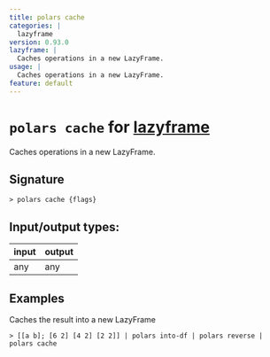 ```yaml
---
title: polars cache
categories: |
  lazyframe
version: 0.93.0
lazyframe: |
  Caches operations in a new LazyFrame.
usage: |
  Caches operations in a new LazyFrame.
feature: default
---
```

<!-- This file is automatically generated. Please edit the command in https://github.com/nushell/nushell instead. -->

# `polars cache` for [lazyframe](/commands/categories/lazyframe.md)

<div class='command-title'>Caches operations in a new LazyFrame.</div>

## Signature

```> polars cache {flags} ```


## Input/output types:

| input | output |
| ----- | ------ |
| any   | any    |

## Examples

Caches the result into a new LazyFrame
```nu
> [[a b]; [6 2] [4 2] [2 2]] | polars into-df | polars reverse | polars cache

```
